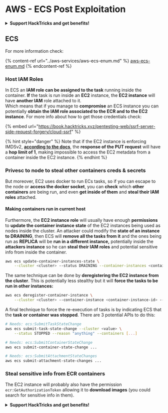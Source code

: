 # AWS - ECS Post Exploitation

<details>

<summary><strong>Support HackTricks and get benefits!</strong></summary>

* If you want to see your **company advertised in HackTricks** or if you want access to the **latest version of the PEASS or download HackTricks in PDF** Check the [**SUBSCRIPTION PLANS**](https://github.com/sponsors/carlospolop)!
* Get the [**official PEASS & HackTricks swag**](https://peass.creator-spring.com)
* Discover [**The PEASS Family**](https://opensea.io/collection/the-peass-family), our collection of exclusive [**NFTs**](https://opensea.io/collection/the-peass-family)
* **Join the** 💬 [**Discord group**](https://discord.gg/hRep4RUj7f) or the [**telegram group**](https://t.me/peass) or **follow** me on **Twitter** 🐦 [**@carlospolopm**](https://twitter.com/carlospolopm)**.**
* **Share your hacking tricks by submitting PRs to the** [**HackTricks**](https://github.com/carlospolop/hacktricks) and [**HackTricks Cloud**](https://github.com/carlospolop/hacktricks-cloud) github repos.

</details>

## ECS

For more information check:

{% content-ref url="../aws-services/aws-ecs-enum.md" %}
[aws-ecs-enum.md](../aws-services/aws-ecs-enum.md)
{% endcontent-ref %}

### Host IAM Roles

In ECS an **IAM role can be assigned to the task** running inside the container. **If** the task is run inside an **EC2** instance, the **EC2 instance** will have **another IAM** role attached to it.\
Which means that if you manage to **compromise** an ECS instance you can potentially **obtain the IAM role associated to the ECR and to the EC2 instance**. For more info about how to get those credentials check:

{% embed url="https://book.hacktricks.xyz/pentesting-web/ssrf-server-side-request-forgery/cloud-ssrf" %}

{% hint style="danger" %}
Note that if the EC2 instance is enforcing IMDSv2, [**according to the docs**](https://docs.aws.amazon.com/AWSEC2/latest/UserGuide/instance-metadata-v2-how-it-works.html), the **response of the PUT request** will have a **hop limit of 1**, making impossible to access the EC2 metadata from a container inside the EC2 instance.
{% endhint %}

### Privesc to node to steal other containers creds & secrets

But moreover, EC2 uses docker to run ECs tasks, so if you can escape to the node or **access the docker socket**, you can **check** which **other containers** are being run, and even **get inside of them** and **steal their IAM roles** attached.

#### Making containers run in current host

Furthermore, the **EC2 instance role** will usually have enough **permissions** to **update the container instance state** of the EC2 instances being used as nodes inside the cluster. An attacker could modify the **state of an instance to DRAINING**, then ECS will **remove all the tasks from it** and the ones being run as **REPLICA** will be **run in a different instance,** potentially inside the **attackers instance** so he can **steal their IAM roles** and potential sensitive info from inside the container.

```bash
aws ecs update-container-instances-state \
    --cluster <cluster> --status DRAINING --container-instances <container-instance-id>
```

The same technique can be done by **deregistering the EC2 instance from the cluster**. This is potentially less stealthy but it will **force the tasks to be run in other instances:**

```bash
aws ecs deregister-container-instance \
    --cluster <cluster> --container-instance <container-instance-id> --force
```

A final technique to force the re-execution of tasks is by indicating ECS that the **task or container was stopped**. There are 3 potential APIs to do this:

```bash
# Needs: ecs:SubmitTaskStateChange
aws ecs submit-task-state-change --cluster <value> \
    --status STOPPED --reason "anything" --containers [...]

# Needs: ecs:SubmitContainerStateChange
aws ecs submit-container-state-change ...

# Needs: ecs:SubmitAttachmentStateChanges
aws ecs submit-attachment-state-changes ...
```

### Steal sensitive info from ECR containers

The EC2 instance will probably also have the permission `ecr:GetAuthorizationToken` allowing it to **download images** (you could search for sensitive info in them).

<details>

<summary><strong>Support HackTricks and get benefits!</strong></summary>

* If you want to see your **company advertised in HackTricks** or if you want access to the **latest version of the PEASS or download HackTricks in PDF** Check the [**SUBSCRIPTION PLANS**](https://github.com/sponsors/carlospolop)!
* Get the [**official PEASS & HackTricks swag**](https://peass.creator-spring.com)
* Discover [**The PEASS Family**](https://opensea.io/collection/the-peass-family), our collection of exclusive [**NFTs**](https://opensea.io/collection/the-peass-family)
* **Join the** 💬 [**Discord group**](https://discord.gg/hRep4RUj7f) or the [**telegram group**](https://t.me/peass) or **follow** me on **Twitter** 🐦 [**@carlospolopm**](https://twitter.com/carlospolopm)**.**
* **Share your hacking tricks by submitting PRs to the** [**HackTricks**](https://github.com/carlospolop/hacktricks) and [**HackTricks Cloud**](https://github.com/carlospolop/hacktricks-cloud) github repos.

</details>
